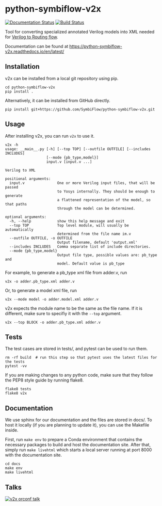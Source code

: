 # python-symbiflow-v2x

[![Documentation Status](https://readthedocs.org/projects/python-symbiflow-v2x/badge/?version=latest)](https://python-symbiflow-v2x.readthedocs.io/en/latest/?badge=latest) [![Build Status](https://travis-ci.com/SymbiFlow/python-symbiflow-v2x.svg?branch=master)](https://travis-ci.com/SymbiFlow/python-symbiflow-v2x)

Tool for converting specialized annotated Verilog models into XML needed for
[Verilog to Routing flow](https://docs.verilogtorouting.org/en/latest/arch/reference/).

Documentation can be found at https://python-symbiflow-v2x.readthedocs.io/en/latest/

## Installation
v2x can be installed from a local git repository using pip.

```
cd python-symbiflow-v2x
pip install .
```

Alternatively, it can be installed from GitHub directly.

```
pip install git+https://github.com/SymbiFlow/python-symbiflow-v2x.git
```

## Usage
After installing v2x, you can run `v2x` to use it.

```
v2x -h
usage: __main__.py [-h] [--top TOP] [--outfile OUTFILE] [--includes INCLUDES]
                   [--mode {pb_type,model}]
                   input.v [input.v ...]

Verilog to XML

positional arguments:
  input.v               One or more Verilog input files, that will be passed
                        to Yosys internally. They should be enough to generate
                        a flattened representation of the model, so that paths
                        through the model can be determined.

optional arguments:
  -h, --help            show this help message and exit
  --top TOP             Top level module, will usually be automatically
                        determined from the file name im.v
  --outfile OUTFILE, -o OUTFILE
                        Output filename, default 'output.xml'
  --includes INCLUDES   Comma separate list of include directories.
  --mode {pb_type,model}
                        Output file type, possible values are: pb_type and
                        model. Default value is pb_type
```

For example, to generate a pb_type xml file from adder.v, run 

```
v2x -o adder.pb_type.xml adder.v
```

Or, to generate a model xml file, run 

```
v2x --mode model -o adder.model.xml adder.v
```

v2x expects the module name to be the same as the file name. If it is different, make sure to specifiy it with the `--top` argument.

```
v2x --top BLOCK -o adder.pb_type.xml adder.v
```

## Tests
The test cases are stored in tests/, and pytest can be used to run them.

```
rm -rf build  # run this step so that pytest uses the latest files for the tests
pytest -vv
```

If you are making changes to any python code, make sure that they follow the PEP8 style guide by running flake8.

```
flake8 tests
flake8 v2x
```

## Documentation
We use sphinx for our documentation and the files are stored in docs/. To host it locally (if you are planning to update it), you can use the Makefile inside.

First, run `make env` to prepare a Conda environment that contains the necessary packages to build and host the documentation site. After that, simply run `make livehtml` which starts a local server running at port 8000 with the documentation site.

```
cd docs
make env
make livehtml
```

## Talks

[![v2x orconf talk](https://img.youtube.com/vi/a31vH_tZLBM/0.jpg)](https://www.youtube.com/watch?v=a31vH_tZLBM)